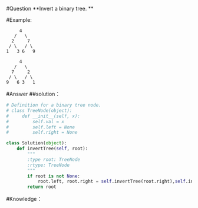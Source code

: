 #Question
**Invert a binary tree. **

#Example:
```
     4
   /   \
  2     7
 / \   / \
1   3 6   9
```

```
     4
   /   \
  7     2
 / \   / \
9   6 3   1
```

#Answer
##solution：
```python
# Definition for a binary tree node.
# class TreeNode(object):
#     def __init__(self, x):
#         self.val = x
#         self.left = None
#         self.right = None
class Solution(object):
    def invertTree(self, root):
        """
        :type root: TreeNode
        :rtype: TreeNode
        """
        if root is not None:
            root.left, root.right = self.invertTree(root.right),self.invertTree(root.left)
        return root
```

#Knowledge：
